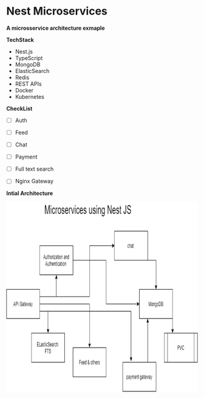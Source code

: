 # Nest Microservices

**A microsservice architecture exmaple**

**TechStack**

- Nest.js
- TypeScript
- MongoDB
- ElasticSearch
- Redis
- REST APIs
- Docker
- Kubernetes

**CheckList**

- [ ] Auth
- [ ] Feed
- [ ] Chat
- [ ] Payment
- [ ] Full text search
- [ ] Nginx Gateway


**Intial Architecture**


<img src ="./diagrams/Microservice.png" width="800" height="500">

